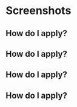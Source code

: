 



# Screenshots

## How do I apply?



## How do I apply?



## How do I apply?

## How do I apply?

